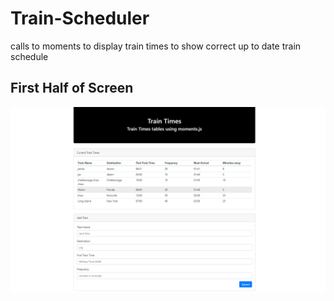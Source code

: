 # Train-Scheduler
calls to moments to display train times to show correct up to date train schedule
## First Half of Screen
![Screen Shot](assets/images/trains.png)